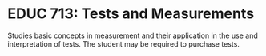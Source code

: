 # EDUC 713: Tests and Measurements

Studies basic concepts in measurement and their application in the use and interpretation of tests. The student may be required to purchase tests.